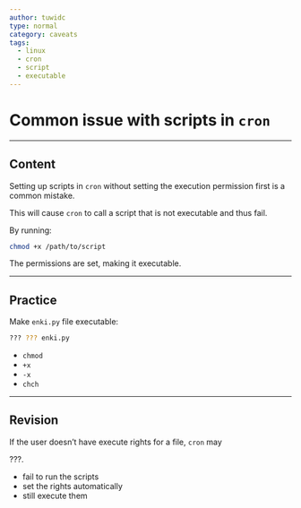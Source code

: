 ```yaml
---
author: tuwidc
type: normal
category: caveats
tags:
  - linux
  - cron
  - script
  - executable
---
```


# Common issue with scripts in `cron`


---

## Content

Setting up scripts in `cron` without setting the execution permission first is a common mistake.

This will cause `cron` to call a script that is not executable and thus fail.

By running:

```bash
chmod +x /path/to/script
```

The permissions are set, making it executable.


---

## Practice

Make `enki.py` file executable:

```bash
??? ??? enki.py
```

- `chmod`
- `+x`
- `-x`
- `chch`


---

## Revision

If the user doesn’t have execute rights for a file, `cron` may

???.

- fail to run the scripts
- set the rights automatically
- still execute them
